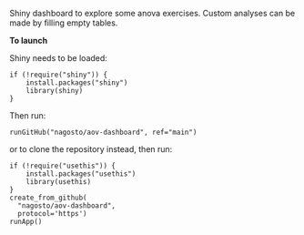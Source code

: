 Shiny dashboard to explore some anova exercises. Custom analyses can be made by filling empty tables.

**To launch**

Shiny needs to be loaded: 

```{r}
if (!require("shiny")) {
    install.packages("shiny")
    library(shiny)
}
```
Then run:
```
runGitHub("nagosto/aov-dashboard", ref="main")
```

or to clone the repository instead, then run:

```{r}
if (!require("usethis")) {
    install.packages("usethis")
    library(usethis)
}
create_from_github(
  "nagosto/aov-dashboard",
  protocol='https')
runApp()
```

